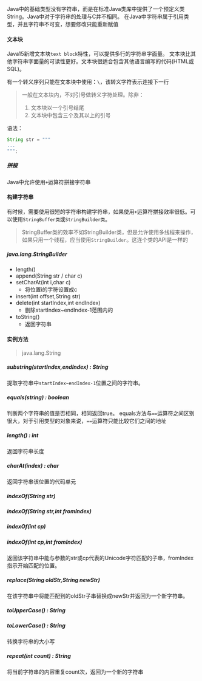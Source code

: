 Java中的基础类型没有字符串，而是在标准Java类库中提供了一个预定义类String。Java中对于字符串的处理与C并不相同。
在Java中字符串属于引用类型，并且字符串不可变，想要修改只能重新赋值

#### 文本块
Java15新增文本块`text block`特性，可以提供多行的字符串字面量。
文本块比其他字符串字面量的可读性更好。文本块很适合包含其他语言编写的代码(HTML或SQL)。

有一个转义序列只能在文本块中使用：`\`，该转义字符表示连接下一行
> 一般在文本块内，不对引号做转义字符处理。除非：
>	1. 文本块以一个引号结尾
>	2. 文本块中包含三个及其以上的引号

语法：
```java
String str = """
...
""";
```
##### 拼接
Java中允许使用`+`运算符拼接字符串
#### 构建字符串
有时候，需要使用很短的字符串构建字符串，如果使用`+`运算符拼接效率很低。可以使用`StringBuffer类`或`StringBuilder类`。
>StringBuffer类的效率不如StringBuilder类，但是允许使用多线程来操作，如果只用一个线程，应当使用`StringBuilder`。这连个类的API是一样的
##### java.lang.StringBuilder
- length()
- append(String str / char c)
- setCharAt(int i,char c)
	- 将位置i的字符设置成c
- insert(int offset,String str)
- delete(int startIndex,int endIndex)
	- 删除startIndex~endIndex-1范围内的
- toString()
	- 返回字符串
#### 实例方法
>java.lang.String
##### substring(startIndex,endIndex) : String
提取字符串中`startIndex~endIndex-1`位置之间的字符串。
##### equals(string) : boolean
判断两个字符串的值是否相同，相同返回true。
equals方法与`==`运算符之间区别很大，对于引用类型的对象来说，`==`运算符只能比较它们之间的地址
##### length() : int
返回字符串长度
##### charAt(index) : char
返回字符串该位置的代码单元
##### indexOf(String str)
##### indexOf(String str,int fromIndex)
##### indexOf(int cp)
##### indexOf(int cp,int fromIndex)
返回该字符串中能与参数的str或cp代表的Unicode字符匹配的子串，fromIndex指示开始匹配的位置。
##### replace(String oldStr,String newStr)
在该字符串中将能匹配到的oldStr子串替换成newStr并返回为一个新字符串。
##### toUpperCase() : String
##### toLowerCase() : String
转换字符串的大小写
##### repeat(int count) : String
将当前字符串的内容重复count次，返回为一个新的字符串